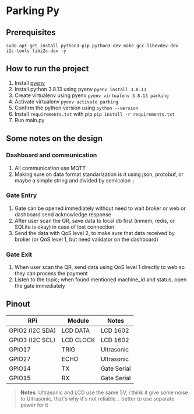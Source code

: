 # Parking Py

## Prerequisites
```shell
sudo apt-get install python3-pip python3-dev make gcc libevdev-dev i2c-tools libi2c-dev -y
```
## How to run the project
1. Install [pyenv](https://github.com/pyenv/pyenv)
2. Install python 3.8.13 using pyenv `pyenv install 3.8.13`
3. Create virtualenv using pyenv `pyenv virtualenv 3.8.13 parking`
4. Activate virtualenv `pyenv activate parking`
5. Confirm the python version using `python --version`
6. Install `requirements.txt` with pip `pip install -r requirements.txt`
7. Run main.py

## Some notes on the design
### Dashboard and communication
1. All communication use MQTT
2. Making sure on data format standarization is it using json, protobuf, or maybe a simple string and divided by semicolon `;`
### Gate Entry
1. Gate can be opened immediately without need to wait broker or web or dashboard send acknowledge response
2. After user scan the QR, save data to local db first (inmem, redis, or SQLite is okay) in case of lost connection
3. Send the data with QoS level 2, to make sure that data received by broker (or QoS level 1, but need validator on the dashboard)
### Gate Exit
1. When user scan the QR, send data using QoS level 1 directly to web so they can process the payment
2. Listen to the topic; when found mentioned machine_id and status, open the gate immediately

## Pinout

| RPi | Module | Notes |
| -- | ---- | --- |
| GPIO2 (I2C SDA) | LCD DATA | LCD 1602 |
| GPIO3 (I2C SCL) | LCD CLOCK | LCD 1602 |
| GPIO17 | TRIG | Ultrasonic |
| GPIO27 | ECHO | Ultrasonic |
| GPIO14 | TX | Gate Serial |
| GPIO15 | RX | Gate Serial |

> **Notes**: Ultrasonic and LCD use the same 5V, i think it give some noise to Ultrasonic, that's why it's not reliable... better to use separate power for it
